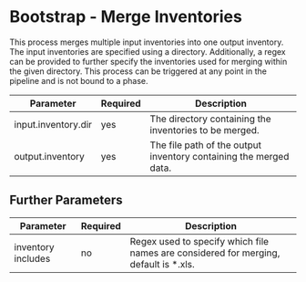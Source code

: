 # Bootstrap - Merge Inventories

This process merges multiple input inventories into one output inventory. The input inventories are specified using a 
directory. Additionally, a regex can be provided to further specify the inventories used for merging within the given 
directory. This process can be triggered at any point in the pipeline and is not bound to a phase.

| Parameter           | Required | Description                                                       |
|---------------------|----------|-------------------------------------------------------------------|
| input.inventory.dir | yes      | The directory containing the inventories to be merged.            |
| output.inventory    | yes      | The file path of the output inventory containing the merged data. |


## Further Parameters

| Parameter          | Required | Description                                                                          |
|--------------------|----------|--------------------------------------------------------------------------------------|
| inventory includes | no       | Regex used to specify which file names are considered for merging, default is *.xls. |
